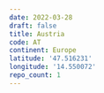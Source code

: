 ```yaml
---
date: 2022-03-28
draft: false
title: Austria
code: AT
continent: Europe
latitude: '47.516231'
longitude: '14.550072'
repo_count: 1
---
```



